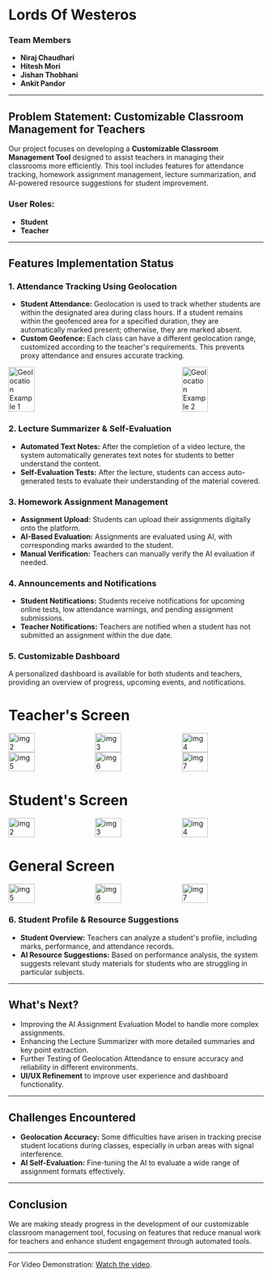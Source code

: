 ﻿# Lords Of Westeros

### Team Members
- **Niraj Chaudhari**
- **Hitesh Mori**
- **Jishan Thobhani**
- **Ankit Pandor**

---

## Problem Statement: Customizable Classroom Management for Teachers

Our project focuses on developing a **Customizable Classroom Management Tool** designed to assist teachers in managing their classrooms more efficiently. This tool includes features for attendance tracking, homework assignment management, lecture summarization, and AI-powered resource suggestions for student improvement.

### User Roles:
- **Student**
- **Teacher**

---

## Features Implementation Status

### 1. Attendance Tracking Using Geolocation
- **Student Attendance:** Geolocation is used to track whether students are within the designated area during class hours. If a student remains within the geofenced area for a specified duration, they are automatically marked present; otherwise, they are marked absent.
- **Custom Geofence:** Each class can have a different geolocation range, customized according to the teacher's requirements. This prevents proxy attendance and ensures accurate tracking.
<div style="display: flex; justify-content: space-between;">
    <img src="https://assets.leetcode.com/users/images/9e55188b-b261-4e85-aaff-99f1107db3c4_1727537066.6194813.jpeg" alt="Geolocation Example 1" width="32%" />
    <img src="https://assets.leetcode.com/users/images/fd06be5b-ce9a-4e63-8763-414352629acd_1727536352.180298.jpeg" alt="Geolocation Example 2" width="32%" />
</div>

### 2. Lecture Summarizer & Self-Evaluation
- **Automated Text Notes:** After the completion of a video lecture, the system automatically generates text notes for students to better understand the content.
- **Self-Evaluation Tests:** After the lecture, students can access auto-generated tests to evaluate their understanding of the material covered.

### 3. Homework Assignment Management
- **Assignment Upload:** Students can upload their assignments digitally onto the platform.
- **AI-Based Evaluation:** Assignments are evaluated using AI, with corresponding marks awarded to the student.
- **Manual Verification:** Teachers can manually verify the AI evaluation if needed.

### 4. Announcements and Notifications
- **Student Notifications:** Students receive notifications for upcoming online tests, low attendance warnings, and pending assignment submissions.
- **Teacher Notifications:** Teachers are notified when a student has not submitted an assignment within the due date.

### 5. Customizable Dashboard
A personalized dashboard is available for both students and teachers, providing an overview of progress, upcoming events, and notifications.
# Teacher's Screen
<div style="display: flex; flex-wrap: wrap; justify-content: space-between; gap: 10px;">
    <!-- First Row -->
    <img src="https://assets.leetcode.com/users/images/42408edc-0f3e-45ad-969b-7da92d470d24_1727537329.8275836.jpeg" alt="img2" width="32%" />
    <img src="https://assets.leetcode.com/users/images/f237f477-0110-4ebc-b25f-24c4c9491bb2_1727537330.0615456.jpeg" alt="img3" width="32%" />
    <img src="https://assets.leetcode.com/users/images/670ffbe3-66cb-4186-85b3-02407e52d873_1727537330.156631.jpeg" alt="img4" width="32%" />
    
</div>
<div style="display: flex; flex-wrap: wrap; justify-content: space-between; gap: 10px;">
<img src="https://assets.leetcode.com/users/images/1c774adb-8945-4ebc-8b20-cd758282c63e_1727537330.2552488.jpeg" alt="img5" width="32%" />
    <img src="https://assets.leetcode.com/users/images/867bf085-9c24-494b-813f-44e239315637_1727537330.4748924.jpeg" alt="img6" width="32%" />
    <img src="https://assets.leetcode.com/users/images/f89eae11-701d-4eb1-80aa-26a7e8a93994_1727537330.4857228.jpeg" alt="img7" width="32%" />
</div>

# Student's Screen
<div style="display: flex; flex-wrap: wrap; justify-content: space-between; gap: 10px;">
    <!-- First Row -->
    <img src="https://assets.leetcode.com/users/images/4aec9c74-806d-4660-ad61-1e8a7f50a15c_1727609278.3169372.jpeg" alt="img2" width="32%" />
    <img src="https://assets.leetcode.com/users/images/e82b12d5-1a08-4457-ab88-5308fcb99be6_1727609413.9710813.jpeg" alt="img3" width="32%" />
    <img src="https://assets.leetcode.com/users/images/9e97cca0-4081-4710-9035-8f52b905f781_1727609445.2808425.jpeg" alt="img4" width="32%" />
    
</div>

# General Screen
<div style="display: flex; flex-wrap: wrap; justify-content: space-between; gap: 10px;">
    <img src="https://assets.leetcode.com/users/images/77418263-0f75-4a6e-8427-23b6a0ee6412_1727609509.7963517.jpeg" alt="img5" width="32%" />
    <img src="https://assets.leetcode.com/users/images/46d9e33e-c237-471f-b595-7354b4a3f580_1727609518.4813654.jpeg" alt="img6" width="32%" />
    <img src="https://assets.leetcode.com/users/images/7624ebeb-239c-40f7-b865-797151900ae1_1727609527.1446333.jpeg" alt="img7" width="32%" />
</div>


### 6. Student Profile & Resource Suggestions
- **Student Overview:** Teachers can analyze a student's profile, including marks, performance, and attendance records.
- **AI Resource Suggestions:** Based on performance analysis, the system suggests relevant study materials for students who are struggling in particular subjects.

---

## What's Next?
- Improving the AI Assignment Evaluation Model to handle more complex assignments.
- Enhancing the Lecture Summarizer with more detailed summaries and key point extraction.
- Further Testing of Geolocation Attendance to ensure accuracy and reliability in different environments.
- **UI/UX Refinement** to improve user experience and dashboard functionality.

---

## Challenges Encountered
- **Geolocation Accuracy:** Some difficulties have arisen in tracking precise student locations during classes, especially in urban areas with signal interference.
- **AI Self-Evaluation:** Fine-tuning the AI to evaluate a wide range of assignment formats effectively.

---

## Conclusion
We are making steady progress in the development of our customizable classroom management tool, focusing on features that reduce manual work for teachers and enhance student engagement through automated tools.

---

For Video Demonstration: [Watch the video](https://youtu.be/xHnUr8TNTiI?si=nuxka5wOtdPg-tAJ).



